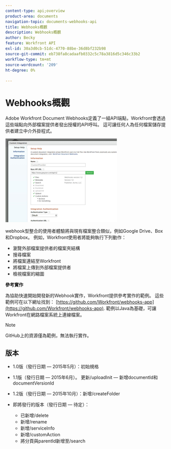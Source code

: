 ```yaml
---
content-type: api;overview
product-area: documents
navigation-topic: documents-webhooks-api
title: Webhooks概觀
description: Webhooks概觀
author: Becky
feature: Workfront API
exl-id: 30a3d0cb-51dc-4770-88be-36d8bf232b98
source-git-commit: eb738fa8cadaafb0332c5c78a3816d5c346c33b2
workflow-type: tm+mt
source-wordcount: '209'
ht-degree: 0%

---
```



# Webhooks概觀

Adobe Workfront Document Webhooks定義了一組API端點，Workfront會透過這些端點向外部檔案提供者發出授權的API呼叫。 這可讓任何人為任何檔案儲存提供者建立中介外掛程式。

![](assets/mceclip0-350x262.png)

webhook型整合的使用者體驗將與現有檔案整合類似，例如Google Drive、Box和Dropbox。 例如，Workfront使用者將能夠執行下列動作：

* 瀏覽外部檔案提供者的檔案夾結構
* 搜尋檔案
* 將檔案連結至Workfront
* 將檔案上傳到外部檔案提供者
* 檢視檔案的縮圖

**參考實作**

為協助快速開始開發新的Webhook實作，Workfront提供參考實作的範例。 這些範例可在以下網址找到： [https://github.com/Workfront/webhooks-app](https://github.com/Workfront/webhooks-app). 範例以Java為基礎，可讓Workfront在網路檔案系統上連線檔案。 

>[!NOTE]
>
>GitHub上的資源僅為範例，無法執行實作。

## 版本

* 1.0版（發行日期 — 2015年5月）：初始規格

* 1.1版（發行日期 — 2015年6月）。 更新/uploadInit — 新增documentId和documentVersionId

* 1.2版（發行日期 — 2015年10月）：新增/createFolder

* 即將發行的版本（發行日期 — 待定）：

   * 已新增/delete
   * 新增/rename
   * 新增/serviceInfo
   * 新增/customAction
   * 將分頁與parentId新增至/search
